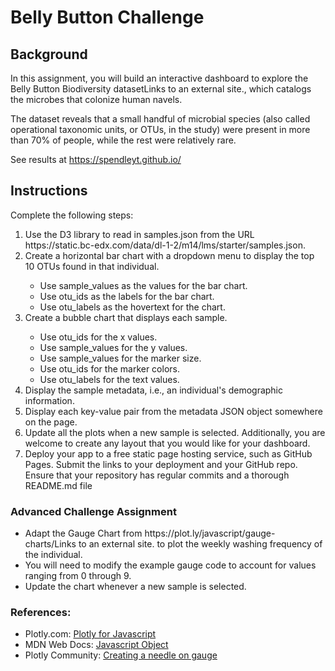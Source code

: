 # Belly Button Challenge

<h2>Background</h2>
<p>In this assignment, you will build an interactive dashboard to explore the Belly Button Biodiversity datasetLinks to an external site., which catalogs the microbes that colonize human navels.</p>

<p>The dataset reveals that a small handful of microbial species (also called operational taxonomic units, or OTUs, in the study) were present in more than 70% of people, while the rest were relatively rare.</p>

<p>See results at <a href="https://spendleyt.github.io/">https://spendleyt.github.io/</a></p>

<h2>Instructions</h2>

Complete the following steps:
<ol>
<li>Use the D3 library to read in samples.json from the URL https://static.bc-edx.com/data/dl-1-2/m14/lms/starter/samples.json.</li>
<li>Create a horizontal bar chart with a dropdown menu to display the top 10 OTUs found in that individual.</li>
    <ul>
    <li>Use sample_values as the values for the bar chart.</li>
    <li>Use otu_ids as the labels for the bar chart.</li>
    <li>Use otu_labels as the hovertext for the chart.</li>
    </ul>

<li>Create a bubble chart that displays each sample.</li>
    <ul>
    <li>Use otu_ids for the x values.</li>
    <li>Use sample_values for the y values.</li>
    <li>Use sample_values for the marker size.</li>
    <li>Use otu_ids for the marker colors.</li>
    <li>Use otu_labels for the text values.</li>
    </ul>

<li>Display the sample metadata, i.e., an individual's demographic information.</li>

<li>Display each key-value pair from the metadata JSON object somewhere on the page.</li>

<li>Update all the plots when a new sample is selected. Additionally, you are welcome to create any layout that you would like for your dashboard. </li>

<li>Deploy your app to a free static page hosting service, such as GitHub Pages. Submit the links to your deployment and your GitHub repo. Ensure that your repository has regular commits and a thorough README.md file</li>
</ol>

<h3>Advanced Challenge Assignment</h3>
<ul>
<li>Adapt the Gauge Chart from https://plot.ly/javascript/gauge-charts/Links to an external site. to plot the weekly washing frequency of the individual.</li>
<li>You will need to modify the example gauge code to account for values ranging from 0 through 9.</li>
<li>Update the chart whenever a new sample is selected.</li>
</ul>

<h3>References:</h3>
<ul>
<li>Plotly.com: <a href="https://www.plotly.com/javascript">Plotly for Javascript</a></li>
<li>MDN Web Docs: <a href="https://developer.mozilla.org/en-US/docs/Web/JavaScript/Reference/Global_Objects/Object/entries">Javascript Object</a></li>
<li>Plotly Community: <a href="https://community.plotly.com/t/plotly-js-gauge-pie-chart-data-order/8686/2">Creating a needle on gauge</a></li>
</ul>